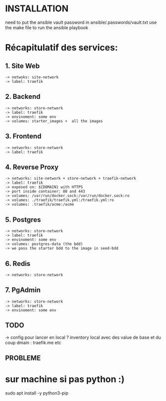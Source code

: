 # INSTALLATION

need to put the ansible vault password in ansible/.passwords/vault.txt
use the make file to run the ansible playbook


# Récapitulatif des services:

## 1. Site Web

    -> netwoks: site-network
    -> label: traefik

## 2. Backend

    -> networks: store-network
    -> label: traefik
    -> envinoment: some env
    -> volumes: starter_images +  all the images

## 3. Frontend

    -> networks: store-network
    -> label: traefik

## 4. Reverse Proxy

    -> networks: site-network + store-network + traefik-network
    -> label: traefik
    -> exposed on: ${DOMAIN} with HTTPS
    -> port inside container: 80 and 443
    -> volumes: /var/run/docker.sock:/var/run/docker.sock:ro
    -> volumes: ./traefik/traefik.yml:/traefik.yml:ro
    -> volumes: .traefik/acme:/acme

## 5. Postgres

    -> networks: store-network
    -> label: traefik
    -> envinoment: some env
    -> volumes: postgres-data (the bdd)
    -> we pass the starter bdd to the image in seed-bdd

## 6. Redis

    -> networks: store-network

## 7. PgAdmin

    -> networks: store-network
    -> label: traefik
    -> envinoment: some env

## TODO

-> config pour lancer en local ? inventory local avec des value de base et du coup dmain : traefik.me etc


## PROBLEME

# sur machine si pas python :)
sudo apt install -y python3-pip

